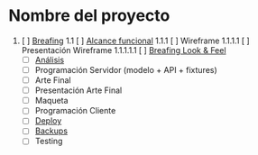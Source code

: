 # Nombre del proyecto

1. [ ] [Breafing](./docs/breafing.md)
1.1 [ ] [Alcance funcional](./docs/alcance.md)
1.1.1 [ ] Wireframe
1.1.1.1 [ ] Presentación Wireframe
1.1.1.1.1 [ ] [Breafing Look & Feel](./docs/lookFeel.md)
   - [ ] [Análisis](./docs/analisis.md)
    - [ ] Programación Servidor (modelo + API + fixtures)
   - [ ] Arte Final
    - [ ] Presentación Arte Final
    - [ ] Maqueta
     - [ ] Programación Cliente
     - [ ] [Deploy](./docs/deploy.md)
     - [ ] [Backups](./docs/backups.md)
      - [ ] Testing

